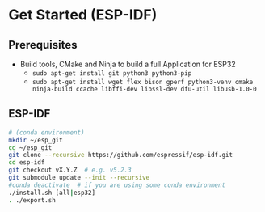 # Get Started (ESP-IDF)

## Prerequisites
- Build tools, CMake and Ninja to build a full Application for ESP32
  - `sudo apt-get install git python3 python3-pip`
  - `sudo apt-get install wget flex bison gperf python3-venv cmake ninja-build ccache libffi-dev libssl-dev dfu-util libusb-1.0-0`

## ESP-IDF
```bash
# (conda environment)
mkdir ~/esp_git
cd ~/esp_git
git clone --recursive https://github.com/espressif/esp-idf.git
cd esp-idf
git checkout vX.Y.Z  # e.g. v5.2.3
git submodule update --init --recursive
#conda deactivate  # if you are using some conda environment
./install.sh [all|esp32]
. ./export.sh
```
